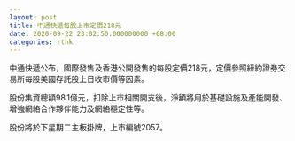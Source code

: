 ```yaml
---
layout: post
title: 中通快遞每股上市定價218元
date: 2020-09-22 23:02:50.000000000 +08:00
categories: rthk
---
```


中通快遞公布，國際發售及香港公開發售的每股定價218元，定價參照紐約證券交易所每股美國存託股上日收市價等因素。

股份集資總額98.1億元，扣除上市相關開支後，淨額將用於基礎設施及產能開發、增強網絡合作夥伴能力及網絡穩定性等。

股份將於下星期二主板掛牌，上市編號2057。
